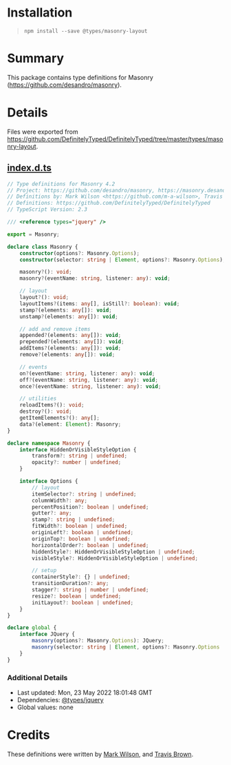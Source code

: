 # Installation
> `npm install --save @types/masonry-layout`

# Summary
This package contains type definitions for Masonry (https://github.com/desandro/masonry).

# Details
Files were exported from https://github.com/DefinitelyTyped/DefinitelyTyped/tree/master/types/masonry-layout.
## [index.d.ts](https://github.com/DefinitelyTyped/DefinitelyTyped/tree/master/types/masonry-layout/index.d.ts)
````ts
// Type definitions for Masonry 4.2
// Project: https://github.com/desandro/masonry, https://masonry.desandro.com
// Definitions by: Mark Wilson <https://github.com/m-a-wilson>, Travis Brown <https://github.com/warriorrocker>
// Definitions: https://github.com/DefinitelyTyped/DefinitelyTyped
// TypeScript Version: 2.3

/// <reference types="jquery" />

export = Masonry;

declare class Masonry {
    constructor(options?: Masonry.Options);
    constructor(selector: string | Element, options?: Masonry.Options);

    masonry?(): void;
    masonry?(eventName: string, listener: any): void;

    // layout
    layout?(): void;
    layoutItems?(items: any[], isStill?: boolean): void;
    stamp?(elements: any[]): void;
    unstamp?(elements: any[]): void;

    // add and remove items
    appended?(elements: any[]): void;
    prepended?(elements: any[]): void;
    addItems?(elements: any[]): void;
    remove?(elements: any[]): void;

    // events
    on?(eventName: string, listener: any): void;
    off?(eventName: string, listener: any): void;
    once?(eventName: string, listener: any): void;

    // utilities
    reloadItems?(): void;
    destroy?(): void;
    getItemElements?(): any[];
    data?(element: Element): Masonry;
}

declare namespace Masonry {
    interface HiddenOrVisibleStyleOption {
        transform?: string | undefined;
        opacity?: number | undefined;
    }

    interface Options {
        // layout
        itemSelector?: string | undefined;
        columnWidth?: any;
        percentPosition?: boolean | undefined;
        gutter?: any;
        stamp?: string | undefined;
        fitWidth?: boolean | undefined;
        originLeft?: boolean | undefined;
        originTop?: boolean | undefined;
        horizontalOrder?: boolean | undefined;
        hiddenStyle?: HiddenOrVisibleStyleOption | undefined;
        visibleStyle?: HiddenOrVisibleStyleOption | undefined;

        // setup
        containerStyle?: {} | undefined;
        transitionDuration?: any;
        stagger?: string | number | undefined;
        resize?: boolean | undefined;
        initLayout?: boolean | undefined;
    }
}

declare global {
    interface JQuery {
        masonry(options?: Masonry.Options): JQuery;
        masonry(selector: string | Element, options?: Masonry.Options | JQuery): JQuery;
    }
}

````

### Additional Details
 * Last updated: Mon, 23 May 2022 18:01:48 GMT
 * Dependencies: [@types/jquery](https://npmjs.com/package/@types/jquery)
 * Global values: none

# Credits
These definitions were written by [Mark Wilson](https://github.com/m-a-wilson), and [Travis Brown](https://github.com/warriorrocker).
